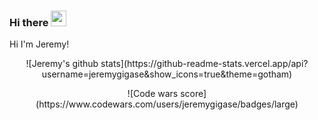 ### Hi there <img src="https://media.giphy.com/media/hvRJCLFzcasrR4ia7z/giphy.gif" width="25px">

Hi I'm Jeremy!

<p align="center">![Jeremy's github stats](https://github-readme-stats.vercel.app/api?username=jeremygigase&show_icons=true&theme=gotham)

<p align="center">![Code wars score](https://www.codewars.com/users/jeremygigase/badges/large)

<!--
**jeremygigase/jeremygigase** is a ✨ _special_ ✨ repository because its `README.md` (this file) appears on your GitHub profile.

Here are some ideas to get you started:

- 🔭 I’m currently working on ...
- 🌱 I’m currently learning ...
- 👯 I’m looking to collaborate on ...
- 🤔 I’m looking for help with ...
- 💬 Ask me about ...
- 📫 How to reach me: ...
- 😄 Pronouns: ...
- ⚡ Fun fact: ...
-->
